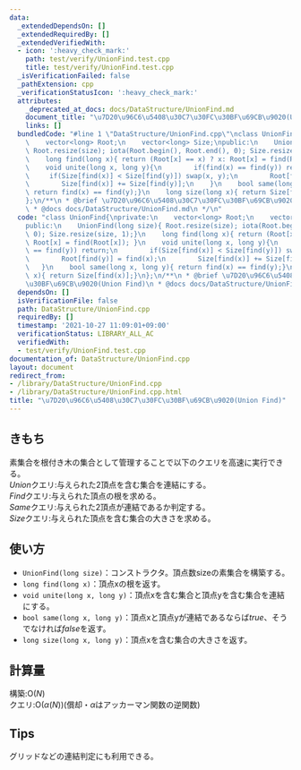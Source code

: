 ```yaml
---
data:
  _extendedDependsOn: []
  _extendedRequiredBy: []
  _extendedVerifiedWith:
  - icon: ':heavy_check_mark:'
    path: test/verify/UnionFind.test.cpp
    title: test/verify/UnionFind.test.cpp
  _isVerificationFailed: false
  _pathExtension: cpp
  _verificationStatusIcon: ':heavy_check_mark:'
  attributes:
    _deprecated_at_docs: docs/DataStructure/UnionFind.md
    document_title: "\u7D20\u96C6\u5408\u30C7\u30FC\u30BF\u69CB\u9020(Union Find)"
    links: []
  bundledCode: "#line 1 \"DataStructure/UnionFind.cpp\"\nclass UnionFind{\nprivate:\n\
    \    vector<long> Root;\n    vector<long> Size;\npublic:\n    UnionFind(long size){\
    \ Root.resize(size); iota(Root.begin(), Root.end(), 0); Size.resize(size, 1);}\n\
    \    long find(long x){ return (Root[x] == x) ? x: Root[x] = find(Root[x]); }\n\
    \    void unite(long x, long y){\n        if(find(x) == find(y)) return;\n   \
    \     if(Size[find(x)] < Size[find(y)]) swap(x, y);\n        Root[find(y)] = find(x);\n\
    \        Size[find(x)] += Size[find(y)];\n    }\n    bool same(long x, long y){\
    \ return find(x) == find(y);}\n    long size(long x){ return Size[find(x)];}\n\
    };\n/**\n * @brief \u7D20\u96C6\u5408\u30C7\u30FC\u30BF\u69CB\u9020(Union Find)\n\
    \ * @docs docs/DataStructure/UnionFind.md\n */\n"
  code: "class UnionFind{\nprivate:\n    vector<long> Root;\n    vector<long> Size;\n\
    public:\n    UnionFind(long size){ Root.resize(size); iota(Root.begin(), Root.end(),\
    \ 0); Size.resize(size, 1);}\n    long find(long x){ return (Root[x] == x) ? x:\
    \ Root[x] = find(Root[x]); }\n    void unite(long x, long y){\n        if(find(x)\
    \ == find(y)) return;\n        if(Size[find(x)] < Size[find(y)]) swap(x, y);\n\
    \        Root[find(y)] = find(x);\n        Size[find(x)] += Size[find(y)];\n \
    \   }\n    bool same(long x, long y){ return find(x) == find(y);}\n    long size(long\
    \ x){ return Size[find(x)];}\n};\n/**\n * @brief \u7D20\u96C6\u5408\u30C7\u30FC\
    \u30BF\u69CB\u9020(Union Find)\n * @docs docs/DataStructure/UnionFind.md\n */\n"
  dependsOn: []
  isVerificationFile: false
  path: DataStructure/UnionFind.cpp
  requiredBy: []
  timestamp: '2021-10-27 11:09:01+09:00'
  verificationStatus: LIBRARY_ALL_AC
  verifiedWith:
  - test/verify/UnionFind.test.cpp
documentation_of: DataStructure/UnionFind.cpp
layout: document
redirect_from:
- /library/DataStructure/UnionFind.cpp
- /library/DataStructure/UnionFind.cpp.html
title: "\u7D20\u96C6\u5408\u30C7\u30FC\u30BF\u69CB\u9020(Union Find)"
---
```

## きもち

素集合を根付き木の集合として管理することで以下のクエリを高速に実行できる。  
$Union$クエリ:与えられた2頂点を含む集合を連結にする。  
$Find$クエリ:与えられた頂点の根を求める。  
$Same$クエリ:与えられた2頂点が連結であるか判定する。  
$Size$クエリ:与えられた頂点を含む集合の大きさを求める。

## 使い方

- `UnionFind(long size)`：コンストラクタ。頂点数sizeの素集合を構築する。  
- `long find(long x)`：頂点xの根を返す。  
- `void unite(long x, long y)`：頂点xを含む集合と頂点yを含む集合を連結にする。  
- `bool same(long x, long y)`：頂点xと頂点yが連結であるならば$true$、そうでなければ$false$を返す。  
- `long size(long x, long y)`：頂点xを含む集合の大きさを返す。  

## 計算量

構築:$\mathrm{O}(N)$  
クエリ:$\mathrm{O}(\alpha(N))$(償却・$\alpha$はアッカーマン関数の逆関数)   

## Tips
  
グリッドなどの連結判定にも利用できる。

